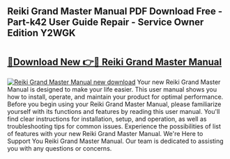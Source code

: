 ## Reiki Grand Master Manual PDF Download Free - Part-k42 User Guide Repair - Service Owner Edition Y2WGK

# <h2><a href="http://cf18167.oget.top/?id=Reiki+Grand+Master+Manual">🔗Download New 👉🔴 Reiki Grand Master Manual</a></h2>

[![Reiki Grand Master Manual new download](https://i.imgur.com/5g1atiW.png)](http://cf18167.oget.top/?id=Reiki+Grand+Master+Manual)
Your new Reiki Grand Master Manual is designed to make your life easier. This user manual shows you how to install, operate, and maintain your product for optimal performance. Before you begin using your Reiki Grand Master Manual, please familiarize yourself with its functions and features by reading this user manual. You'll find clear instructions for installation, setup, and operation, as well as troubleshooting tips for common issues. Experience the possibilities of list of features with your new Reiki Grand Master Manual. We're Here to Support You Reiki Grand Master Manual. Our team is dedicated to assisting you with any questions or concerns.
